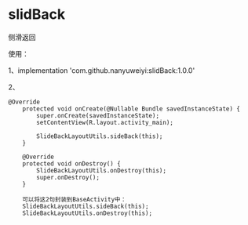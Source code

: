 # slidBack
侧滑返回

使用：

1、implementation 'com.github.nanyuweiyi:slidBack:1.0.0'

2、
```
@Override
    protected void onCreate(@Nullable Bundle savedInstanceState) {
        super.onCreate(savedInstanceState);
        setContentView(R.layout.activity_main);

        SlideBackLayoutUtils.sideBack(this);
    }

    @Override
    protected void onDestroy() {
        SlideBackLayoutUtils.onDestroy(this);
        super.onDestroy();
    }
    
    可以将这2句封装到BaseActivity中：
    SlideBackLayoutUtils.sideBack(this);
    SlideBackLayoutUtils.onDestroy(this);
```
